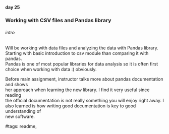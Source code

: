 **day 25**
### Working with CSV files and Pandas library

###### intro
Will be working with data files and analyzing the data with Pandas library.  
Starting with basic introduction to csv module than comparing it with pandas.  
Pandas is one of most popular libraries for data analysis so it is often first  
choice when working with data :) obviously.  

Before main assignment, instructor talks more about pandas documentation and shows  
her approach when learning the new library. I find it very useful since reading  
the official documentation is not really something you will enjoy right away. I also learned is how writing good documentation is key to good understanding of  
new software.




#tags: readme,
